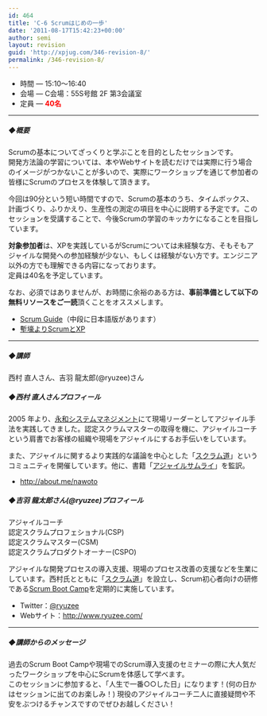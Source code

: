 ```yaml
---
id: 464
title: 'C-6 Scrumはじめの一歩'
date: '2011-08-17T15:42:23+00:00'
author: semi
layout: revision
guid: 'http://xpjug.com/346-revision-8/'
permalink: /346-revision-8/
---
```


- 時間 — 15:10～16:40
- 会場 — C会場：55S号館 2F 第3会議室
- 定員 — **<font color="red">40名</font>**

---

##### ◆概要

Scrumの基本についてざっくりと学ぶことを目的としたセッションです。  
開発方法論の学習については、本やWebサイトを読むだけでは実際に行う場合のイメージがつかないことが多いので、実際にワークショップを通じて参加者の皆様にScrumのプロセスを体験して頂きます。

今回は90分という短い時間ですので、Scrumの基本のうち、タイムボックス、計画づくり、ふりかえり、生産性の測定の項目を中心に説明する予定です。このセッションを受講することで、今後Scrumの学習のキッカケになることを目指しています。

**対象参加者**は、XPを実践しているがScrumについては未経験な方、そもそもアジャイルな開発への参加経験が少ない、もしくは経験がない方です。エンジニア以外の方でも理解できる内容になっております。  
定員は40名を予定しています。

なお、必須ではありませんが、お時間に余裕のある方は、**事前準備として以下の無料リソースをご一読**頂くことをオススメします。

- [Scrum Guide](http://www.scrum.org/scrumguides/)（中段に日本語版があります）
- [塹壕よりScrumとXP](http://www.infoq.com/jp/minibooks/scrum-xp-from-the-trenches)

---

##### ◆講師

西村 直人さん、吉羽 龍太郎(@ryuzee)さん

##### ◆西村 直人さんプロフィール

2005 年より、[永和システムマネジメント](http://www.esm.co.jp/)にて現場リーダーとしてアジャイル手法を実践してきました。認定スクラムマスターの取得を機に、アジャイルコーチという肩書でお客様の組織や現場をアジャイルにするお手伝いをしています。

また、アジャイルに関するより実践的な議論を中心とした「[スクラム道](http://ja-jp.facebook.com/TaoOfScrum)」というコミュニティを開催しています。他に、書籍「[アジャイルサムライ](http://www.amazon.co.jp/dp/4274068560)」を監訳。

- <http://about.me/nawoto>

##### ◆吉羽 龍太郎さん(@ryuzee)プロフィール

アジャイルコーチ  
認定スクラムプロフェショナル(CSP)  
認定スクラムマスター(CSM)  
認定スクラムプロダクトオーナー(CSPO)

アジャイルな開発プロセスの導入支援、現場のプロセス改善の支援などを生業にしています。西村氏とともに「[スクラム道](http://ja-jp.facebook.com/TaoOfScrum)」を設立し、Scrum初心者向けの研修である[Scrum Boot Camp](http://www.ryuzee.com/contents/blog/4151)を定期的に実施しています。

- Twitter：[@ryuzee](http://twitter.com/#!/ryuzee)
- Webサイト：<http://www.ryuzee.com/>

---

##### ◆講師からのメッセージ

過去のScrum Boot Campや現場でのScrum導入支援のセミナーの際に大人気だったワークショップを中心にScrumを体感して学べます。  
このセッションに参加すると、「人生で一番○○した日」になります！(何の日かはセッションに出てのお楽しみ！) 現役のアジャイルコーチ二人に直接疑問や不安をぶつけるチャンスですのでぜひお越しください！